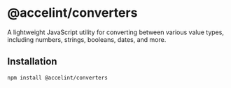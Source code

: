 # @accelint/converters

A lightweight JavaScript utility for converting between various value types, including numbers, strings, booleans, dates, and more.

## Installation

```sh
npm install @accelint/converters
```
